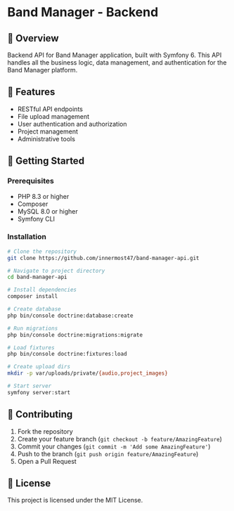 # Band Manager - Backend

## 🎼 Overview

Backend API for Band Manager application, built with Symfony 6. This API handles all the business logic, data management, and authentication for the Band Manager platform.

## 🌟 Features

- RESTful API endpoints
- File upload management
- User authentication and authorization
- Project management
- Administrative tools

## 🚀 Getting Started

### Prerequisites

- PHP 8.3 or higher
- Composer
- MySQL 8.0 or higher
- Symfony CLI

### Installation

```bash
# Clone the repository
git clone https://github.com/innermost47/band-manager-api.git

# Navigate to project directory
cd band-manager-api

# Install dependencies
composer install

# Create database
php bin/console doctrine:database:create

# Run migrations
php bin/console doctrine:migrations:migrate

# Load fixtures
php bin/console doctrine:fixtures:load

# Create upload dirs
mkdir -p var/uploads/private/{audio,project_images}

# Start server
symfony server:start
```

## 🤝 Contributing

1. Fork the repository
2. Create your feature branch (`git checkout -b feature/AmazingFeature`)
3. Commit your changes (`git commit -m 'Add some AmazingFeature'`)
4. Push to the branch (`git push origin feature/AmazingFeature`)
5. Open a Pull Request

## 📜 License

This project is licensed under the MIT License.

